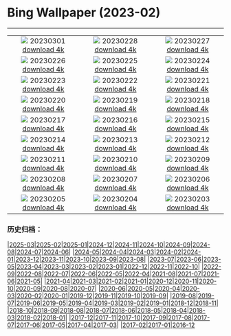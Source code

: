 # Bing Wallpaper (2023-02)
**************
| | | |
| :----: | :----: | :----: |
| ![](https://www.bing.com/th?id=OHR.AtraniAmalfi_EN-GB3935417356_1920x1080.jpg) 20230301 [download 4k](https://www.bing.com/th?id=OHR.AtraniAmalfi_EN-GB3935417356_UHD.jpg) | ![](https://www.bing.com/th?id=OHR.PolarBearFrost_EN-GB3362552109_1920x1080.jpg) 20230228 [download 4k](https://www.bing.com/th?id=OHR.PolarBearFrost_EN-GB3362552109_UHD.jpg) | ![](https://www.bing.com/th?id=OHR.CanopyPeru_EN-GB1970787018_1920x1080.jpg) 20230227 [download 4k](https://www.bing.com/th?id=OHR.CanopyPeru_EN-GB1970787018_UHD.jpg) |
| ![](https://www.bing.com/th?id=OHR.BryceAnniv_EN-GB1545080899_1920x1080.jpg) 20230226 [download 4k](https://www.bing.com/th?id=OHR.BryceAnniv_EN-GB1545080899_UHD.jpg) | ![](https://www.bing.com/th?id=OHR.RichmondParkDuck_EN-GB0081506828_1920x1080.jpg) 20230225 [download 4k](https://www.bing.com/th?id=OHR.RichmondParkDuck_EN-GB0081506828_UHD.jpg) | ![](https://www.bing.com/th?id=OHR.ParisWinter_EN-GB7268811736_1920x1080.jpg) 20230224 [download 4k](https://www.bing.com/th?id=OHR.ParisWinter_EN-GB7268811736_UHD.jpg) |
| ![](https://www.bing.com/th?id=OHR.PromsLast_EN-GB1441839458_1920x1080.jpg) 20230223 [download 4k](https://www.bing.com/th?id=OHR.PromsLast_EN-GB1441839458_UHD.jpg) | ![](https://www.bing.com/th?id=OHR.MardiGrasNOLA_EN-GB7183451719_1920x1080.jpg) 20230222 [download 4k](https://www.bing.com/th?id=OHR.MardiGrasNOLA_EN-GB7183451719_UHD.jpg) | ![](https://www.bing.com/th?id=OHR.MiamiDT_EN-GB6702177426_1920x1080.jpg) 20230221 [download 4k](https://www.bing.com/th?id=OHR.MiamiDT_EN-GB6702177426_UHD.jpg) |
| ![](https://www.bing.com/th?id=OHR.MauiWhale_EN-GB7078711580_1920x1080.jpg) 20230220 [download 4k](https://www.bing.com/th?id=OHR.MauiWhale_EN-GB7078711580_UHD.jpg) | ![](https://www.bing.com/th?id=OHR.EbenIceCave_EN-GB6991187202_1920x1080.jpg) 20230219 [download 4k](https://www.bing.com/th?id=OHR.EbenIceCave_EN-GB6991187202_UHD.jpg) | ![](https://www.bing.com/th?id=OHR.BirdcountAllen_EN-GB6913081960_1920x1080.jpg) 20230218 [download 4k](https://www.bing.com/th?id=OHR.BirdcountAllen_EN-GB6913081960_UHD.jpg) |
| ![](https://www.bing.com/th?id=OHR.FireFallYosemite_EN-GB6838049165_1920x1080.jpg) 20230217 [download 4k](https://www.bing.com/th?id=OHR.FireFallYosemite_EN-GB6838049165_UHD.jpg) | ![](https://www.bing.com/th?id=OHR.HippoDayChobe_EN-GB6760059752_1920x1080.jpg) 20230216 [download 4k](https://www.bing.com/th?id=OHR.HippoDayChobe_EN-GB6760059752_UHD.jpg) | ![](https://www.bing.com/th?id=OHR.OtaruIgloo_EN-GB6651290893_1920x1080.jpg) 20230215 [download 4k](https://www.bing.com/th?id=OHR.OtaruIgloo_EN-GB6651290893_UHD.jpg) |
| ![](https://www.bing.com/th?id=OHR.MoonValley_EN-GB6547487227_1920x1080.jpg) 20230214 [download 4k](https://www.bing.com/th?id=OHR.MoonValley_EN-GB6547487227_UHD.jpg) | ![](https://www.bing.com/th?id=OHR.BoobyDarwinDay_EN-GB3986059501_1920x1080.jpg) 20230213 [download 4k](https://www.bing.com/th?id=OHR.BoobyDarwinDay_EN-GB3986059501_UHD.jpg) | ![](https://www.bing.com/th?id=OHR.DarkSkiesDV_EN-GB6252462547_1920x1080.jpg) 20230212 [download 4k](https://www.bing.com/th?id=OHR.DarkSkiesDV_EN-GB6252462547_UHD.jpg) |
| ![](https://www.bing.com/th?id=OHR.EpidaurusGreece_EN-GB6133832851_1920x1080.jpg) 20230211 [download 4k](https://www.bing.com/th?id=OHR.EpidaurusGreece_EN-GB6133832851_UHD.jpg) | ![](https://www.bing.com/th?id=OHR.LowerAntelopeAZ_EN-GB1338080420_1920x1080.jpg) 20230210 [download 4k](https://www.bing.com/th?id=OHR.LowerAntelopeAZ_EN-GB1338080420_UHD.jpg) | ![](https://www.bing.com/th?id=OHR.NorwayRestArea_EN-GB1042009387_1920x1080.jpg) 20230209 [download 4k](https://www.bing.com/th?id=OHR.NorwayRestArea_EN-GB1042009387_UHD.jpg) |
| ![](https://www.bing.com/th?id=OHR.MedievalLabro_EN-GB0628402084_1920x1080.jpg) 20230208 [download 4k](https://www.bing.com/th?id=OHR.MedievalLabro_EN-GB0628402084_UHD.jpg) | ![](https://www.bing.com/th?id=OHR.WaitangiFjordlandNP_EN-GB5123956704_1920x1080.jpg) 20230207 [download 4k](https://www.bing.com/th?id=OHR.WaitangiFjordlandNP_EN-GB5123956704_UHD.jpg) | ![](https://www.bing.com/th?id=OHR.MonarchPismo_EN-GB4817587873_1920x1080.jpg) 20230206 [download 4k](https://www.bing.com/th?id=OHR.MonarchPismo_EN-GB4817587873_UHD.jpg) |
| ![](https://www.bing.com/th?id=OHR.FeldbergSchnee_EN-GB5169834441_1920x1080.jpg) 20230205 [download 4k](https://www.bing.com/th?id=OHR.FeldbergSchnee_EN-GB5169834441_UHD.jpg) | ![](https://www.bing.com/th?id=OHR.QuebecFrontenac_EN-GB4176701288_1920x1080.jpg) 20230204 [download 4k](https://www.bing.com/th?id=OHR.QuebecFrontenac_EN-GB4176701288_UHD.jpg) | ![](https://www.bing.com/th?id=OHR.GroundhogThree_EN-GB3830162668_1920x1080.jpg) 20230203 [download 4k](https://www.bing.com/th?id=OHR.GroundhogThree_EN-GB3830162668_UHD.jpg) |

### 历史归档：

|[2025-03](/../2025-03/2025-03.md)|[2025-02](/../2025-02/2025-02.md)|[2025-01](/../2025-01/2025-01.md)|[2024-12](/../2024-12/2024-12.md)|[2024-11](/../2024-11/2024-11.md)|[2024-10](/../2024-10/2024-10.md)|[2024-09](/../2024-09/2024-09.md)|[2024-08](/../2024-08/2024-08.md)|[2024-07](/../2024-07/2024-07.md)|[2024-06](/../2024-06/2024-06.md)|
|[2024-05](/../2024-05/2024-05.md)|[2024-04](/../2024-04/2024-04.md)|[2024-03](/../2024-03/2024-03.md)|[2024-02](/../2024-02/2024-02.md)|[2024-01](/../2024-01/2024-01.md)|[2023-12](/../2023-12/2023-12.md)|[2023-11](/../2023-11/2023-11.md)|[2023-10](/../2023-10/2023-10.md)|[2023-09](/../2023-09/2023-09.md)|[2023-08](/../2023-08/2023-08.md)|
|[2023-07](/../2023-07/2023-07.md)|[2023-06](/../2023-06/2023-06.md)|[2023-05](/../2023-05/2023-05.md)|[2023-04](/../2023-04/2023-04.md)|[2023-03](/../2023-03/2023-03.md)|[2023-02](/2023-02.md)|[2023-01](/../2023-01/2023-01.md)|[2022-12](/../2022-12/2022-12.md)|[2022-11](/../2022-11/2022-11.md)|[2022-10](/../2022-10/2022-10.md)|
|[2022-09](/../2022-09/2022-09.md)|[2022-08](/../2022-08/2022-08.md)|[2022-07](/../2022-07/2022-07.md)|[2022-06](/../2022-06/2022-06.md)|[2022-05](/../2022-05/2022-05.md)|[2022-04](/../2022-04/2022-04.md)|[2021-08](/../2021-08/2021-08.md)|[2021-07](/../2021-07/2021-07.md)|[2021-06](/../2021-06/2021-06.md)|[2021-05](/../2021-05/2021-05.md)|
|[2021-04](/../2021-04/2021-04.md)|[2021-03](/../2021-03/2021-03.md)|[2021-02](/../2021-02/2021-02.md)|[2021-01](/../2021-01/2021-01.md)|[2020-12](/../2020-12/2020-12.md)|[2020-11](/../2020-11/2020-11.md)|[2020-10](/../2020-10/2020-10.md)|[2020-09](/../2020-09/2020-09.md)|[2020-08](/../2020-08/2020-08.md)|[2020-07](/../2020-07/2020-07.md)|
|[2020-06](/../2020-06/2020-06.md)|[2020-05](/../2020-05/2020-05.md)|[2020-04](/../2020-04/2020-04.md)|[2020-03](/../2020-03/2020-03.md)|[2020-02](/../2020-02/2020-02.md)|[2020-01](/../2020-01/2020-01.md)|[2019-12](/../2019-12/2019-12.md)|[2019-11](/../2019-11/2019-11.md)|[2019-10](/../2019-10/2019-10.md)|[2019-09](/../2019-09/2019-09.md)|
|[2019-08](/../2019-08/2019-08.md)|[2019-07](/../2019-07/2019-07.md)|[2019-06](/../2019-06/2019-06.md)|[2019-05](/../2019-05/2019-05.md)|[2019-04](/../2019-04/2019-04.md)|[2019-03](/../2019-03/2019-03.md)|[2019-02](/../2019-02/2019-02.md)|[2019-01](/../2019-01/2019-01.md)|[2018-12](/../2018-12/2018-12.md)|[2018-11](/../2018-11/2018-11.md)|
|[2018-10](/../2018-10/2018-10.md)|[2018-09](/../2018-09/2018-09.md)|[2018-08](/../2018-08/2018-08.md)|[2018-07](/../2018-07/2018-07.md)|[2018-06](/../2018-06/2018-06.md)|[2018-05](/../2018-05/2018-05.md)|[2018-04](/../2018-04/2018-04.md)|[2018-03](/../2018-03/2018-03.md)|[2018-02](/../2018-02/2018-02.md)|[2018-01](/../2018-01/2018-01.md)|
|[2017-12](/../2017-12/2017-12.md)|[2017-11](/../2017-11/2017-11.md)|[2017-10](/../2017-10/2017-10.md)|[2017-09](/../2017-09/2017-09.md)|[2017-08](/../2017-08/2017-08.md)|[2017-07](/../2017-07/2017-07.md)|[2017-06](/../2017-06/2017-06.md)|[2017-05](/../2017-05/2017-05.md)|[2017-04](/../2017-04/2017-04.md)|[2017-03](/../2017-03/2017-03.md)|
|[2017-02](/../2017-02/2017-02.md)|[2017-01](/../2017-01/2017-01.md)|[2016-12](/../2016-12/2016-12.md)